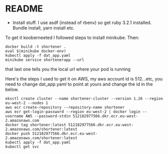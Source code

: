 # README

* Install stuff. I use asdf (instead of rbenv) so get ruby 3.2.1 installed. Bundle install, yarn install etc.

To get it kooberneeted I followed steps to install minikube. Then:

    docker build -t shortener .
    eval $(minikube docker-env)
    kubectl apply -f dat_app.yaml
    minikube service shortenerapp --url

that last one tells you the local url where your pod is running

Here's the steps I used to get it on AWS, my aws account id is 512...etc, you need to change dat_app.yaml to point at yours and change the id in the below.

    eksctl create cluster --name shortener-cluster --version 1.26 --region eu-west-2 --nodes 1
    aws ecr create-repository --repository-name shortener
    aws ecr get-login-password --region eu-west-2 | docker login --username AWS --password-stdin 512182977566.dkr.ecr.eu-west-2.amazonaws.com
    docker tag shortener:latest 512182977566.dkr.ecr.eu-west-2.amazonaws.com/shortener:latest
    docker push 512182977566.dkr.ecr.eu-west-2.amazonaws.com/shortener:latest
    kubectl apply -f dat_app.yaml
    kubectl get svc

